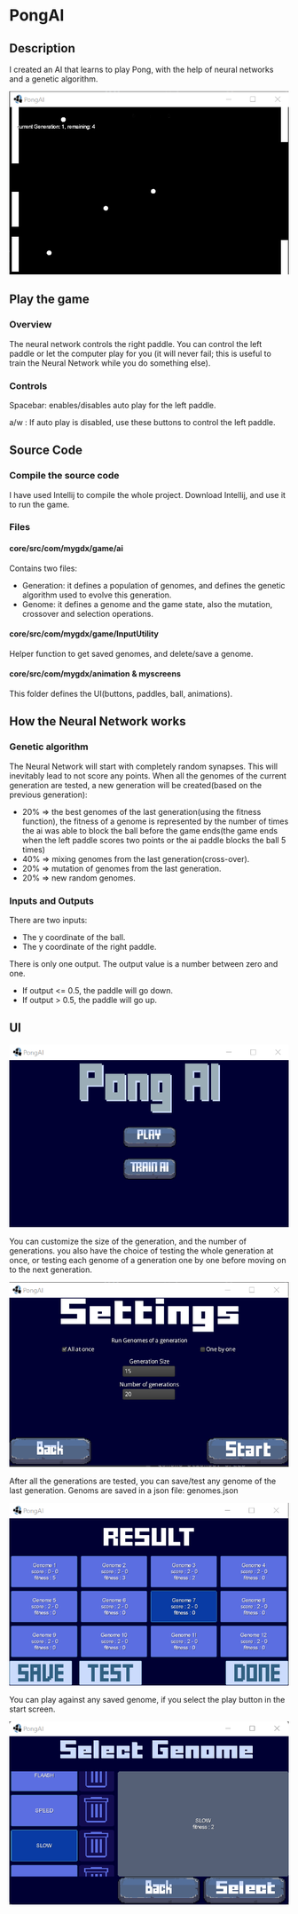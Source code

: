 # PongAI

## Description

I created an AI that learns to play Pong, with the help of neural networks and a genetic algorithm.

![PongAI testing generation](https://raw.githubusercontent.com/HamzaMouhcine/PongAI/master/assets/training-screen.png)

## Play the game

### Overview

The neural network controls the right paddle. You can control the left paddle or let the computer play for you (it will never fail; this is useful to train the Neural Network while you do something else).

### Controls

Spacebar: enables/disables auto play for the left paddle.

a/w : If auto play is disabled, use these buttons to control the left paddle.

## Source Code

### Compile the source code

I have used Intellij to compile the whole project. Download Intellij, and use it to run the game.

### Files

#### core/src/com/mygdx/game/ai

Contains two files:
* Generation: it defines a population of genomes, and defines the genetic algorithm used to evolve this generation.
* Genome: it defines a genome and the game state, also the mutation, crossover and selection operations.

#### core/src/com/mygdx/game/InputUtility

Helper function to get saved genomes, and delete/save a genome.

#### core/src/com/mygdx/animation & myscreens

This folder defines the UI(buttons, paddles, ball, animations).

## How the Neural Network works

### Genetic algorithm

The Neural Network will start with completely random synapses. This will inevitably lead to not score any points. When all the genomes of the current generation are tested, a new generation will be created(based on the previous generation):

* 20% => the best genomes of the last generation(using the fitness function), the fitness of a genome is represented by the number of times the ai was able to block the ball before the game ends(the game ends when the left paddle scores two points or the ai paddle blocks the ball 5 times)
* 40% => mixing genomes from the last generation(cross-over).
* 20% => mutation of genomes from the last generation.
* 20% => new random genomes.

### Inputs and Outputs

There are two inputs:

* The y coordinate of the ball.
* The y coordinate of the right paddle.

There is only one output. The output value is a number between zero and one.

* If output <= 0.5, the paddle will go down.
* If output > 0.5, the paddle will go up.

## UI

![PongAI startScreen](https://raw.githubusercontent.com/HamzaMouhcine/PongAI/master/assets/start_screen.png)

You can customize the size of the generation, and the number of generations. you also have the choice of testing the whole generation at once, or testing each genome of a generation one by one before moving on to the next generation.

![PongAI Settings](https://raw.githubusercontent.com/HamzaMouhcine/PongAI/master/assets/settings_screen.png)

After all the generations are tested, you can save/test any genome of the last generation.
Genoms are saved in a json file: genomes.json

![PongAI Result](https://raw.githubusercontent.com/HamzaMouhcine/PongAI/master/assets/result_screen.png)

You can play against any saved genome, if you select the play button in the start screen.

![PongAI Settings](https://raw.githubusercontent.com/HamzaMouhcine/PongAI/master/assets/select_screen.png)
